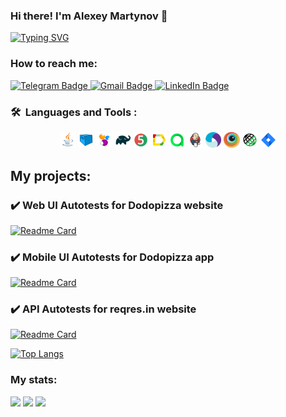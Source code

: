### Hi there! I'm Alexey Martynov 👋
[![Typing SVG](https://readme-typing-svg.herokuapp.com?color=%2336BCF7&lines=QA+Engineer)](https://git.io/typing-svg)
### How to reach me:
  <a href="https://t.me/toytronic">
    <img src="https://img.shields.io/badge/Telegram-blue?style=for-the-badge&logo=telegram&logoColor=white" alt="Telegram Badge"/>
  </a>
  
   <a href="mailto:alexey.gen.martynov@gmail.com">
    <img src="https://img.shields.io/badge/Gmail-red?style=for-the-badge&logo=gmail&logoColor=white" alt="Gmail Badge"/>
  </a>
  
  <a href="https://www.linkedin.com/in/toytronic//">
    <img src="https://img.shields.io/badge/LinkedIn-blue?style=for-the-badge&logo=linkedin&logoColor=white" alt="LinkedIn Badge">
  </a>
  
  ### 🛠 &nbsp;Languages and Tools :

<p  align="center"> 

<img width="5%" title="Java" src="media/icons/Java.svg">
<img width="5%" title="Selenoid" src="media/icons/Selenoid.svg">
<img width="5%" title="Selenide" src="media/icons/Selenide.svg">
<img width="5%" title="Gradle" src="media/icons/Gradle.svg">
<img width="5%" title="Junit5" src="media/icons/Junit5.svg">
<img width="5%" title="Allure Report" src="media/icons/Allure.svg">
<img width="5%" title="Allure TestOps" src="media/icons/Allure_TO.svg">
<img width="5%" title="Jenkins" src="media/icons/Jenkins.svg">
<img width="5%" title="Appium" src="media/icons/Appium.svg">
<img width="5%" title="Browserstack" src="media/icons/Browserstack.svg">
<img width="5%" title="RestAssured" src="media/icons/RestAssured.svg">
<img width="5%" title="Jira" src="media/icons/Jira.svg">


</p>
  
  ## My projects:
### :heavy_check_mark: Web UI Autotests for Dodopizza website
[![Readme Card](https://github-readme-stats.vercel.app/api/pin/?username=toytronic22&repo=dodo_ui)](https://github.com/toytronic22/dodo_ui)
### :heavy_check_mark: Mobile UI Autotests for Dodopizza app
[![Readme Card](https://github-readme-stats.vercel.app/api/pin/?username=toytronic22&repo=dodo_mobile)](https://github.com/toytronic22/dodo_mobile)
### :heavy_check_mark: API Autotests for reqres.in website
[![Readme Card](https://github-readme-stats.vercel.app/api/pin/?username=toytronic22&repo=reqres_api)](https://github.com/toytronic22/reqres_api)

[![Top Langs](https://github-readme-stats.vercel.app/api/top-langs/?username=toytronic22&hide_progress=false)](https://github.com/anuraghazra/github-readme-stats)

### My stats:
  ![](https://github-profile-summary-cards.vercel.app/api/cards/profile-details?username=toytronic22&theme=solarized_dark)
  ![](https://github-profile-summary-cards.vercel.app/api/cards/stats?username=toytronic22&theme=solarized_dark)
  ![](https://github-profile-summary-cards.vercel.app/api/cards/repos-per-language?username=toytronic22&theme=solarized_dark)
